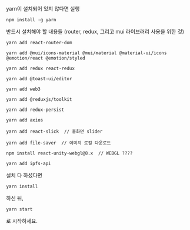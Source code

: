 yarn이 설치되어 있지 않다면 실행

```
npm install -g yarn
```

반드시 설치해야 할 내용들 (router, redux, 그리고 mui 라이브러리 사용을 위한 것)

```
yarn add react-router-dom

yarn add @mui/icons-material @mui/material @material-ui/icons @emotion/react @emotion/styled

yarn add redux react-redux

yarn add @toast-ui/editor

yarn add web3

yarn add @reduxjs/toolkit

yarn add redux-persist

yarn add axios

yarn add react-slick  // 홈화면 slider

yarn add file-saver  // 이미지 로컬 다운로드

npm install react-unity-webgl@8.x  // WEBGL ????

yarn add ipfs-api
```

설치 다 하셨다면

```
yarn install
```

하신 뒤,

```
yarn start
```

로 시작하세요.
